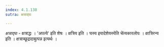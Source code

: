 ```yaml
---
index: 4.1.138
sutra: क्षत्राद्घः

---
```

_क्षत्राद्घः_ - क्षत्राद्धः । 'अपत्ये' इति शेषः । क्षत्रिय इति । घस्य इयादेशेयस्येति चे॑त्यकारलोपः । क्षात्रिरन्य इति । क्षत्राच्छूद्रादाबुत्पन्न इत्यर्थः ।